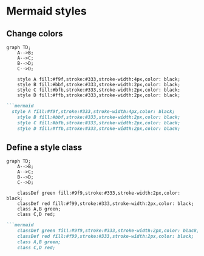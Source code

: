 # Mermaid styles

## Change colors


```mermaid
graph TD;
    A-->B;
    A-->C;
    B-->D;
    C-->D;

    style A fill:#f9f,stroke:#333,stroke-width:4px,color: black; 
    style B fill:#bbf,stroke:#333,stroke-width:2px,color: black;
    style C fill:#bfb,stroke:#333,stroke-width:2px,color: black;
    style D fill:#ffb,stroke:#333,stroke-width:2px,color: black;

```
```markdown
```mermaid
  style A fill:#f9f,stroke:#333,stroke-width:4px,color: black; 
    style B fill:#bbf,stroke:#333,stroke-width:2px,color: black;
    style C fill:#bfb,stroke:#333,stroke-width:2px,color: black;
    style D fill:#ffb,stroke:#333,stroke-width:2px,color: black;

```

## Define a style class

```mermaid
graph TD;
    A-->B;
    A-->C;
    B-->D;
    C-->D;

    classDef green fill:#9f9,stroke:#333,stroke-width:2px,color: black;
    classDef red fill:#f99,stroke:#333,stroke-width:2px,color: black;
    class A,B green;
    class C,D red;
```    
```markdown
```mermaid
    classDef green fill:#9f9,stroke:#333,stroke-width:2px,color: black;
    classDef red fill:#f99,stroke:#333,stroke-width:2px,color: black;
    class A,B green;
    class C,D red;
```


 
